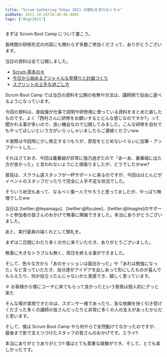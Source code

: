 ```yaml
---
title: "Scrum Gathering Tokyo 2011 の御礼を言わなくちゃ"
pubDate: 2011-10-26T16:48:46.000Z
tags: ["#sgt2011"]
---
```


まずは Scrum Boot Camp について書こう。

長時間の研修形式の内容にも関わらず多数ご参加くださって、ありがとうございます。

当日の資料は全て公開しました。

- [Scrum 基本のキ](http://d.hatena.ne.jp/nawoto/20111024/1319428775)
- [今日から始めるアジャイルな見積りと計画づくり](http://d.hatena.ne.jp/nawoto/20111026/1319602905)
- [スプリントの上手な過ごし方](http://d.hatena.ne.jp/nawoto/20111027/1319684915)

Scrum Boot Camp では当日の資料を公開の有無や方法は、講師側で自由に選べるようになっています。

今回の資料は、普段僕が仕事で説明や研修用に使っている資料をまとめた直したものです。よく「西村さんに研修をお願いするとどんな感じなのですか?」って聞かれる事が多いので、良い機会なので公開してみました。こんな研修を自社でもやってほしいという方がいらっしゃいましたらご連絡くださいww

＃実際は今回用に少し修正するつもりが、原型をとどめないぐらいに加筆・アップデートした....

それはさておき、今回は裏番組が非常に強力過ぎたので「あーあ、裏番組に出た方が良かった」と言われないようにと頑張りましたが、どうでしたかww?

普段は、スクラム道スタッフが一杯サポートに来るのですが、今回はほとんどがイベントのスタッフだったりで完全に人手不足な状況でした。

そういう状況もあって、なるべく僕一人でやろうと思ってましたが、やっぱり無理でしたww

当日は [twitter:@teyamagu]、[twitter:@Ryuzee]、[twitter:@Imagire]のサポートと参加者の皆さんのおかげで無事に開催できました。本当にありがとうございました。

あと、実行委員の端くれとして御礼を。

まずは二日間にわたり多くの方に来ていただき、ありがとうございました。

無事に大きなトラブルも無く、両日を終える事ができました。

そして、色々な方から「あのセッションは面白かった」や「あれは勉強になった」など言っていただき、自分達がアイデアを出しあって形にしたものが喜んでもらえたり、何か役立ったんじゃないかと実感でき、嬉しく思っています。

＃ お客様から僕にコーチに来てもらって良かったという発表は個人的にグっと来た

そんな場が実現できたのは、スポンサー様であったり、急な依頼を快く引き受けくださった多くの講師の皆さんだったりと非常に多くの人の支えがあったからだと思います。

そして、僕は Scrum Boot Camp やら何やらで全然動けてなかったのですが、最後まで影で支えつづけたスタッフの皆さんのおかげです。エライ!!

本当にありがとうありがとう!! 僕はとても貴重な経験ができ、そして、とても楽しかったです。